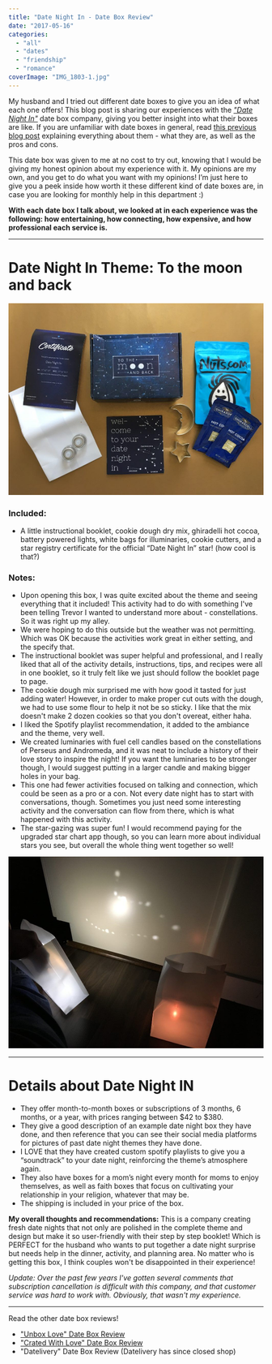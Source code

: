 ```yaml
---
title: "Date Night In - Date Box Review"
date: "2017-05-16"
categories: 
  - "all"
  - "dates"
  - "friendship"
  - "romance"
coverImage: "IMG_1803-1.jpg"
---
```


My husband and I tried out different date boxes to give you an idea of what each one offers! This blog post is sharing our experiences with the [_"Date Night In"_](https://datenightinbox.com) date box company, giving you better insight into what their boxes are like. If you are unfamiliar with date boxes in general, read [this previous blog post](https://freshlymarried.com/what-you-should-know-about-date-boxes/) explaining everything about them - what they are, as well as the pros and cons.

This date box was given to me at no cost to try out, knowing that I would be giving my honest opinion about my experience with it. My opinions are my own, and you get to do what you want with my opinions! I’m just here to give you a peek inside how worth it these different kind of date boxes are, in case you are looking for monthly help in this department :)

**With each date box I talk about, we looked at in each experience was the following: how entertaining, how connecting, how expensive, and how professional each service is.**

* * *

# Date Night In Theme: To the moon and back

![date night in, date night in boxes, date night ideas, creative date night ideas, to the moon and back date night, to the moon and back date, date night in to the moon and back, date box review, date boxes, what are date boxes, are date boxes worth it, galaxy cookies, nuts.com, make your own illuminaries,](images/IMG_1802.jpg)

### **Included:**

- A little instructional booklet, cookie dough dry mix, ghiradelli hot cocoa, battery powered lights, white bags for illuminaries, cookie cutters, and a star registry certificate for the official “Date Night In” star! (how cool is that?)

### **Notes:**

- Upon opening this box, I was quite excited about the theme and seeing everything that it included! This activity had to do with something I've been telling Trevor I wanted to understand more about - constellations. So it was right up my alley.
- We were hoping to do this outside but the weather was not permitting. Which was OK because the activities work great in either setting, and the specify that.
- The instructional booklet was super helpful and professional, and I really liked that all of the activity details, instructions, tips, and recipes were all in one booklet, so it truly felt like we just should follow the booklet page to page.
- The cookie dough mix surprised me with how good it tasted for just adding water! However, in order to make proper cut outs with the dough, we had to use some flour to help it not be so sticky. I like that the mix doesn't make 2 dozen cookies so that you don't overeat, either haha.
- I liked the Spotify playlist recommendation, it added to the ambiance and the theme, very well.
- We created luminaries with fuel cell candles based on the constellations of Perseus and Andromeda, and it was neat to include a history of their love story to inspire the night! If you want the luminaries to be stronger though, I would suggest putting in a larger candle and making bigger holes in your bag.
- This one had fewer activities focused on talking and connection, which could be seen as a pro or a con. Not every date night has to start with conversations, though. Sometimes you just need some interesting activity and the conversation can flow from there, which is what happened with this activity. 
- The star-gazing was super fun! I would recommend paying for the upgraded star chart app though, so you can learn more about individual stars you see, but overall the whole thing went together so well!

![date night in, date night in boxes, date night ideas, creative date night ideas, to the moon and back date night, to the moon and back date, date night in to the moon and back, date box review, date boxes, what are date boxes, are date boxes worth it, galaxy cookies, nuts.com, make your own illuminaries,](images/IMG_2931.jpg)

* * *

# Details about Date Night IN

- They offer month-to-month boxes or subscriptions of 3 months, 6 months, or a year, with prices ranging between $42 to $380.
- They give a good description of an example date night box they have done, and then reference that you can see their social media platforms for pictures of past date night themes they have done.
- I LOVE that they have created custom spotify playlists to give you a “soundtrack” to your date night, reinforcing the theme’s atmosphere again.
- They also have boxes for a mom’s night every month for moms to enjoy themselves, as well as faith boxes that focus on cultivating your relationship in your religion, whatever that may be.
- The shipping is included in your price of the box.

**My overall thoughts and recommendations:** This is a company creating fresh date nights that not only are polished in the complete theme and design but make it so user-friendly with their step by step booklet! Which is PERFECT for the husband who wants to put together a date night surprise but needs help in the dinner, activity, and planning area. No matter who is getting this box, I think couples won't be disappointed in their experience!

_Update: Over the past few years I've gotten several comments that subscription cancellation is difficult with this company, and that customer service was hard to work with. Obviously, that wasn't my experience._ 

* * *

Read the other date box reviews!

- ["Unbox Love" Date Box Review](https://freshlymarried.com/unbox-love-date-box-review/)
- ["Crated With Love" Date Box Review](https://freshlymarried.com/crated-with-love-date-box-review/)
- "Datelivery" Date Box Review (Datelivery has since closed shop)
